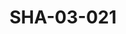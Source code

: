 ---
pid: SHA-03-021
title: SHA-03-021
language: ar
original_label: 
rights: شرحبيل احمد
location_of_original: شرحبيل احمد
photographer_or_studio: 
scanned_from: photograph 14.8 by 21.6
_date: '2004'
location: مصر، القاهرة
description: الاعلام لحفلة شرحبيل احمد
additional_notes: 
permission_display: 'yes'
on_server: 'no'
on_website: 'no'
permalink: /photopages/ar/SHA-03-021.html
layout: photo-page
---